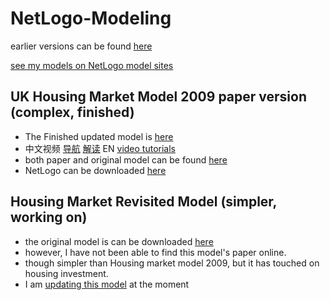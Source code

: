# NetLogo-Modeling
earlier versions can be found [here](https://github.com/EmbraceLife/shendusuipian/tree/master/complexity_demos)    

[see my models on NetLogo model sites](http://modelingcommons.org/account/models/3066)

## UK Housing Market Model 2009 paper version (complex, finished)
- The Finished updated model is [here](https://github.com/EmbraceLife/NetLogo-Modeling/blob/master/UK%20house%20market%202009%20new%20setting.nlogo) 
- 中文视频 [导航](https://www.bilibili.com/video/av32944949/) [解读](https://www.bilibili.com/video/av31860025/) EN [video tutorials](https://www.youtube.com/playlist?list=PLx08F1efFq_XPiMl74IHpppb8NGqITLn2)
- both paper and original model can be found [here](http://cress.soc.surrey.ac.uk/housingmarket/ukhm.html)
- NetLogo can be downloaded [here](http://ccl.northwestern.edu/netlogo/)

## Housing Market Revisited Model (simpler, working on)
- the original model is can be downloaded [here](http://modelingcommons.org/browse/one_model/3857#model_tabs_browse_info)
- however, I have not been able to find this model's paper online. 
- though simpler than Housing market model 2009, but it has touched on housing investment. 
- I am [updating this model](https://github.com/EmbraceLife/NetLogo-Modeling/blob/master/Housing_Market_Revisited.nlogo)  at the moment 
